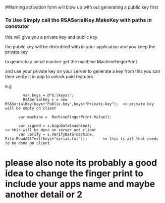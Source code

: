 #Warning activation form will blow up with out generating a public key first


### To Use Simply call the RSASerialKey.MakeKey with paths in constutor




this will give you a private key and public key

the public key will be distrubted with in your application and you keep the private key

to generate a serial number get the machine
MachineFingerPrint


and use your private key on your server to generate a key from this you can then verify it in app to unlock paid featuers

e.g

            var keys = @"G:\keys\";
            RSASerialKey s = new RSASerialKey(keys+"Public.key",keys+"Private.key");  << private key will be empty on client

          var machine =  MachineFingerPrint.Value();

          var signed = s.SignData(machine);                                             << this will be done on server not client
          var verify = s.VerifyData(machine, File.ReadAllText(keys+"serial.txt"));       << this is all that needs to be done on client
          
          
         
# please also note its probably a good idea to change the finger print to include your apps name and maybe another detail or 2
